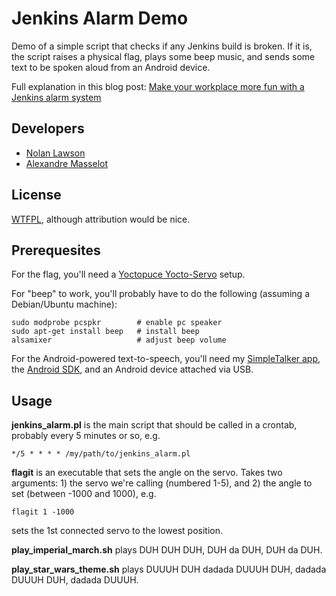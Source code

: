 Jenkins Alarm Demo
==================

Demo of a simple script that checks if any Jenkins build is broken.  If it is, the script raises a physical flag, plays some beep music, and sends some text to be spoken aloud from an Android device.

Full explanation in this blog post: [Make your workplace more fun with a Jenkins alarm system][4]

Developers
-----------

* [Nolan Lawson][2]
* [Alexandre Masselot][3]

License
-----------

[WTFPL][1], although attribution would be nice.

Prerequesites
-------------

For the flag, you'll need a [Yoctopuce Yocto-Servo][5] setup.

For "beep" to work, you'll probably have to do the following (assuming a Debian/Ubuntu machine):

```
sudo modprobe pcspkr        # enable pc speaker
sudo apt-get install beep   # install beep
alsamixer                   # adjust beep volume
```

For the Android-powered text-to-speech, you'll need my [SimpleTalker app][6], the [Android SDK][7], and an Android device attached via USB.

Usage
-------------

**jenkins_alarm.pl** is the main script that should be called in a crontab, probably every 5 minutes or so, e.g.

```
*/5 * * * * /my/path/to/jenkins_alarm.pl
```

**flagit** is an executable that sets the angle on the servo.  Takes two arguments: 1) the servo we're calling (numbered 1-5), and 2) the angle to set (between -1000 and 1000), e.g.

```
flagit 1 -1000
```

sets the 1st connected servo to the lowest position.

**play_imperial_march.sh** plays DUH DUH DUH, DUH da DUH, DUH da DUH.

**play_star_wars_theme.sh** plays DUUUH DUH dadada DUUUH DUH, dadada DUUUH DUH, dadada DUUUH.

[1]: http://sam.zoy.org/wtfpl/
[2]: http://nolanlawson.com
[3]: http://alexandre-masselot.blogspot.ch/
[4]: http://nolanlawson.com/2012/11/18/make-your-workplace-more-fun-with-a-jenkins-alarm-system
[5]: http://www.yoctopuce.com/EN/products/yocto-servo
[6]: https://github.com/nolanlawson/SimpleTalker
[7]: http://developer.android.com/sdk/index.html
